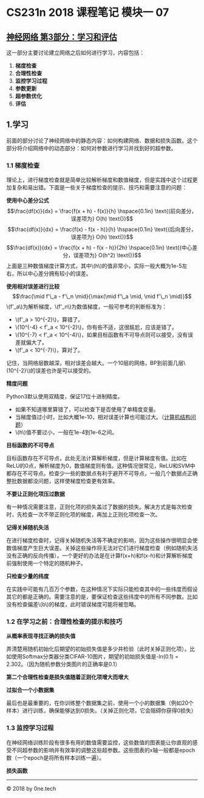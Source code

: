 # CS231n 2018 课程笔记 模块一 07 #
[神经网络 第3部分：学习和评估](http://cs231n.github.io/neural-networks-2/)
----------
这一部分主要讨论建立网络之后如何进行学习，内容包括：

1. **梯度检查**
2. **合理性检查**
3. **监控学习过程**
4. **参数更新**
5. **超参数优化**
6. **评估**

## 1.学习 ##
前面的部分讨论了神经网络中的静态内容：如何构建网络、数据和损失函数。这个部分将介绍网络中的动态部分：如何对参数进行学习并找到好的超参数。

### 1.1 梯度检查 ###
理论上，进行梯度检查就是简单比较解析梯度和数值梯度，但是实践中这个过程更加复杂和易出错。下面是一些关于梯度检查的提示、技巧和需要注意的问题：

**使用中心差分公式**
$$\frac{df(x)}{dx} = \frac{f(x + h) - f(x)}{h} \hspace{0.1in} \text{(前向差分，误差项为} O(h) \text{)}$$
$$\frac{df(x)}{dx} = \frac{f(x) - f(x - h)}{h} \hspace{0.1in} \text{(后向差分，误差项为} O(h) \text{)}$$
$$\frac{df(x)}{dx} = \frac{f(x + h) - f(x - h)}{2h} \hspace{0.1in} \text{(中心差分，误差项为} O(h^2) \text{)}$$
上面是三种数值梯度计算方式，其中\\(h\\)的值非常小，实际一般大概为1e-5左右，所以中心差分拥有较小的误差。

**使用相对误差进行比较**
$$\frac{\mid f'\_a - f'\_n \mid}{\max(\mid f'\_a \mid, \mid f'\_n \mid)}$$
\\(f'\_a\\)为解析梯度，\\(f'\_n\\)为数值梯度，一般可参考的判断标准为：

- \\(f'\_a > 10^{-2}\\)，算错了。
- \\(10^{-4} < f'\_a < 10^{-2}\\)，你有些不适，这很尴尬，应该是错了。
- \\(10^{-7} < f'\_a < 10^{-4}\\)，如果目标函数有不可导点则可以接受，没有误差就偏大了。
- \\(f'\_a < 10^{-7}\\)，算对了。

记住，当网络层数越深，相对误差会越大。一个10层的网络，BP到前面几层\\(10^{-2}\\)的误差也许是可以接受的。

**精度问题**

Python3默认使用双精度，保证17位十进制精度。

- 如果不知道哪里算错了，可以检查下是否使用了单精度变量。
- 当梯度值过小时，比如大概1e-10，相对误差计算也可能过大。（[计算机结构问题](https://docs.oracle.com/cd/E19957-01/806-3568/ncg_goldberg.html)）
- \\(h\\)值不要过小，一般在1e-4到1e-6之间。

**目标函数的不可导点**

目标函数存在不可导点，此处无法计算解析梯度，但是计算梯度有值。比如在ReLU的0点，解析梯度为0，数值梯度则有值。这种情况很常见，ReLU和SVM中都存在不可导点。检查少一些的数据点有利于避开不可导点，一般几个数据点正确整批数据都没问题，这样使梯度检查更有效率。

**不要让正则化项压过数据**

有一种情况需要注意，正则化项的损失盖过了数据的损失。解决方式是每次检查时，先检查一次不带正则化项的梯度，再加上正则化项检查一次。

**记得关掉随机失活**

在进行梯度检查时，记得关掉随机失活等不确定的影响，因为这些操作很明显会使数值梯度产生巨大误差。关掉这些操作将无法对它们进行梯度检查（例如随机失活没有正确的反向传播）。一个更好的办法是在计算f(x+h)和f(x-h)和计算解析梯度前强制使用一个特定的随机种子。

**只检查少量的纬度**

在实践中可能有几百万个参数，在这种情况下实际只能检查其中的一些纬度而假设其它的都是正确的。需要注意的是，要保证检查这些纬度中的所有不同参数。比如没有检查偏差\\(b\\)的梯度，此时错误梯度可能将被忽略。

### 1.2 在学习之前：合理性检查的提示和技巧 ###
**从概率表现寻找正确的损失值**

弄清楚用随机初始化后期望的初始损失值是多少并检验（此时关掉正则化项）。比如使用Softmax分类器分类CIFAR-10图片，期望的初始损失值是-ln(0.1) = 2.302。（因为随机参数分类图片的正确率是0.1）

**第二个合理性检查是损失值随着正则化项增大而增大**

**过拟合一个小数据集**

最后也是最重要的，在你训练整个数据集之前，使用一个小的数据集（例如20个样本）进行训练，确保能够达到0损失。（关掉正则化项，它会阻碍你获得0损失）

### 1.3 监控学习过程 ###
在神经网络训练阶段有很多有用的数值需要监控，这些数值的图表能让你直观的感受不同超参数的影响并有效率的调整这些超参数。这些图表的x轴一般都是epoch数（一个epoch是将所有样本训练一遍）。

**损失函数**


----------
© 2018 by 0ne.tech